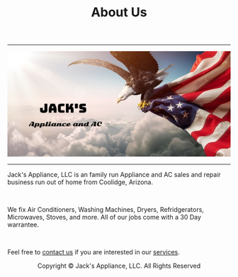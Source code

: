 <main>
<header>
<h1>About Us</h1>
</header>
<hr />
<img src="./_assets/logo.png", alt="Jack's Appliance, LLC"></img>
<hr />
<body>
<p>Jack's Appliance, LLC is an family run Appliance and AC sales and repair business run out of home from Coolidge, Arizona.<p><br />
<p>We fix Air Conditioners, Washing Machines, Dryers, Refridgerators, Microwaves, Stoves, and more. All of our jobs come with a 30 Day warrantee.<p><br />
<p>Feel free to <a href="./contact">contact us</a> if you are interested in our <a href="./services">services</a>.<p>
</body>
<footer>
<div align="center">
<p>Copyright © Jack's Appliance, LLC. All Rights Reserved</p>
</div>
</footer>
</main>